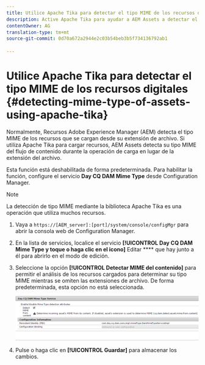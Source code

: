 ```yaml
---
title: Utilice Apache Tika para detectar el tipo MIME de los recursos digitales
description: Active Apache Tika para ayudar a AEM Assets a detectar el tipo MIME de los recursos del flujo de contenido durante la operación de carga en lugar de la extensión de archivo.
contentOwner: AG
translation-type: tm+mt
source-git-commit: 0d70a672a2944e2c03b54beb3b5f734136792ab1

---
```



# Utilice Apache Tika para detectar el tipo MIME de los recursos digitales {#detecting-mime-type-of-assets-using-apache-tika}

Normalmente, Recursos Adobe Experience Manager (AEM) detecta el tipo MIME de los recursos que se cargan desde su extensión de archivo. Si utiliza Apache Tika para cargar recursos, AEM Assets detecta su tipo MIME del flujo de contenido durante la operación de carga en lugar de la extensión del archivo.

Esta función está deshabilitada de forma predeterminada. Para habilitar la función, configure el servicio **Day CQ DAM Mime Type** desde Configuration Manager.

>[!NOTE]
>
>La detección de tipo MIME mediante la biblioteca Apache Tika es una operación que utiliza muchos recursos.

1. Vaya a `https://[AEM_server]:[port]/system/console/configMgr` para abrir la consola web de Configuration Manager.
1. En la lista de servicios, localice el servicio **[!UICONTROL Day CQ DAM Mime Type y toque o haga clic en el icono]** Editar **** que hay junto a él para abrirlo en el modo de edición.

1. Seleccione la opción **[!UICONTROL Detectar MIME del contenido]** para permitir el análisis de los recursos cargados para determinar su tipo MIME mientras se omiten las extensiones de archivo. De forma predeterminada, esta opción no está seleccionada.

   ![chlimage_1-333](assets/chlimage_1-333.png)

1. Pulse o haga clic en **[!UICONTROL Guardar]** para almacenar los cambios.
